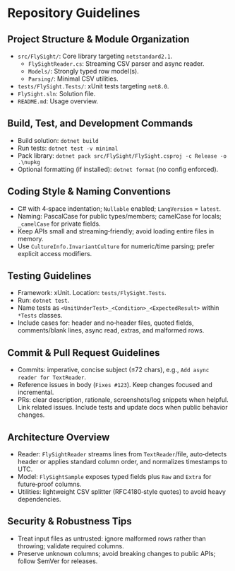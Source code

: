 # Repository Guidelines

## Project Structure & Module Organization
- `src/FlySight/`: Core library targeting `netstandard2.1`.
  - `FlySightReader.cs`: Streaming CSV parser and async reader.
  - `Models/`: Strongly typed row model(s).
  - `Parsing/`: Minimal CSV utilities.
- `tests/FlySight.Tests/`: xUnit tests targeting `net8.0`.
- `FlySight.sln`: Solution file.
- `README.md`: Usage overview.

## Build, Test, and Development Commands
- Build solution: `dotnet build`
- Run tests: `dotnet test -v minimal`
- Pack library: `dotnet pack src/FlySight/FlySight.csproj -c Release -o .\nupkg`
- Optional formatting (if installed): `dotnet format` (no config enforced).

## Coding Style & Naming Conventions
- C# with 4‑space indentation; `Nullable` enabled; `LangVersion` = `latest`.
- Naming: PascalCase for public types/members; camelCase for locals; `_camelCase` for private fields.
- Keep APIs small and streaming‑friendly; avoid loading entire files in memory.
- Use `CultureInfo.InvariantCulture` for numeric/time parsing; prefer explicit access modifiers.

## Testing Guidelines
- Framework: xUnit. Location: `tests/FlySight.Tests`.
- Run: `dotnet test`.
- Name tests as `<UnitUnderTest>_<Condition>_<ExpectedResult>` within `*Tests` classes.
- Include cases for: header and no‑header files, quoted fields, comments/blank lines, async read, extras, and malformed rows.

## Commit & Pull Request Guidelines
- Commits: imperative, concise subject (≤72 chars), e.g., `Add async reader for TextReader`.
- Reference issues in body (`Fixes #123`). Keep changes focused and incremental.
- PRs: clear description, rationale, screenshots/log snippets when helpful. Link related issues. Include tests and update docs when public behavior changes.

## Architecture Overview
- Reader: `FlySightReader` streams lines from `TextReader`/file, auto‑detects header or applies standard column order, and normalizes timestamps to UTC.
- Model: `FlySightSample` exposes typed fields plus `Raw` and `Extra` for future‑proof columns.
- Utilities: lightweight CSV splitter (RFC4180‑style quotes) to avoid heavy dependencies.

## Security & Robustness Tips
- Treat input files as untrusted: ignore malformed rows rather than throwing; validate required columns.
- Preserve unknown columns; avoid breaking changes to public APIs; follow SemVer for releases.
